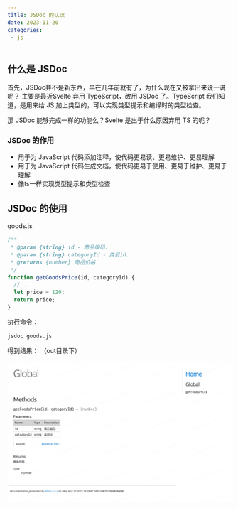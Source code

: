 ```yaml
---
title: JSDoc 的认识
date: 2023-11-20
categories: 
 - js
---
```

<Boxx type='tip' />


## 什么是 JSDoc

首先，JSDoc并不是新东西，早在几年前就有了，为什么现在又被拿出来说一说呢？ 主要是最近Svelte 弃用 TypeScript，改用 JSDoc 了。TypeScript 我们知道，是用来给 JS 加上类型的，可以实现类型提示和编译时的类型检查。

那 JSDoc 能够完成一样的功能么？Svelte 是出于什么原因弃用 TS 的呢？

### JSDoc 的作用

- 用于为 JavaScript 代码添加注释，使代码更易读、更易维护、更易理解
- 用于为 JavaScript 代码生成文档，使代码更易于使用、更易于维护、更易于理解
- 像ts一样实现类型提示和类型检查

## JSDoc 的使用

goods.js

```js
/**
 * @param {string} id - 商品编码.
 * @param {string} categoryId - 类目id.
 * @returns {number} 商品价格
 */
function getGoodsPrice(id, categoryId) {
  // ...
  let price = 120;
  return price;
}
```

执行命令：

```bash
jsdoc goods.js
```

得到结果： （out目录下）

![](../../img/2023/2023-11-20.png)
